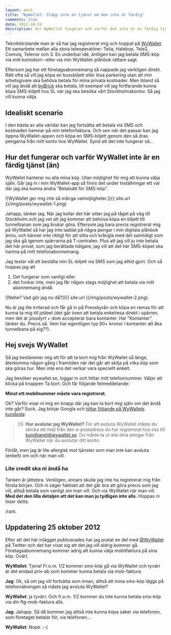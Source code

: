 ```yaml
---
layout: post
title: "WyWallet: Släpp inte en tjänst om den inte är färdig"
comments: true
date: 2012-10-24
description: Hur WyWallet fungerar och varför det inte är en färdig tjänst (än).
---
```


Tekniktörstande man är så har jag registrerat mig och hoppat på [WyWallet](http://wywallet.se/). Ett samarbete mellan alla stora teleoperatörer: Telia, Halebop, Tele2, Comviq, Telenor och 3. En underbar idé, äntligen kan jag betala SMS-köp via mitt kontokort—eller via min WyWallet-plånbok rättare sagt.

Eftersom jag har ett företagsabonnemang så nappade jag verkligen direkt. Rätt ofta så vill jag köpa en bussbiljett eller lösa parkering utan att min arbetsgivare ska behöva betala för mina privata kostnader. Men ibland så vill jag ändå att [byBrick](http://bybrick.se/) ska betala, till exempel vill jag fortfarande kunna köpa SMS-biljett hos SL när jag ska besöka vårt Stockholmskontor. Så jag vill kunna välja.

## Idealiskt scenario

I den bästa av alla världar kan jag fortsätta att betala via SMS och kostnaden hamnar på min telefonfaktura. Och sen när det passar kan jag öppna WyWallet-appen och köpa en SMS-biljett genom den så dras pengarna från mitt konto hos WyWallet. Synd att det inte fungerar så…

## Hur det fungerar och varför WyWallet inte är en färdig tjänst (än)

WyWallet hanterar nu alla mina köp. Utan möjlighet för mig att kunna välja själv. Går jag in i min WyWallet-app så finns det under Inställningar ett val där jag ska kunna ändra ”Betalsätt för SMS-köp”.

![WyWallet ger mig inte så många valmöjligheter.]({{ site.url }}/img/posts/wywallet-1.png)

Jahapp, tänker jag. När jag kollar det här sitter jag på tåget på väg till Stockholm och jag vet att jag kommer att behöva köpa en biljett till tunnelbanan som jag brukar göra. Eftersom jag bara precis registrerat mig på WyWallet så har jag inte laddat på några pengar i min digitala plånbok ännu, och känner inte riktigt för att sitta och krångla med det samtidigt som jag ska gå igenom spärrarna på T-centralen. Plus att jag vill ju inte betala det här privat, som jag berättade tidigare, jag vill att det här SMS-köpet ska hamna på mitt telefonabonnemang.

Jag testar väl att beställa min SL-biljett via SMS som jag alltid gjort. Och så hoppas jag att

1. Det fungerar som vanligt eller
2. det funkar inte, men jag får någon slags möjlighet att betala via mitt abonnemang ändå.

![Nehe? Vad gör jag nu då?]({{ site.url }}/img/posts/wywallet-2.png)

Nu är jag lite irriterad och får gå in på Pressbyrån och köpa en remsa för att kunna ta mig till jobbet (det går öven att betala enkelresa direkt i spärren, men det är pissdyrt + dom accepterar bara kontanter. Ha! ”Kontanter”, tänker du. Precis så. Vem har egentligen typ 80+ kronor i kontanter att åka tunnelbana på sig??).

## Hej svejs WyWallet

Så jag bestämmer mig att för att ta bort mig från WyWallet så länge, återkomma någon gång i framtiden när det går att skilja på vilka köp som ska göras hur. Men inte ens det verkar vara speciellt enkelt.

Jag besöker wywallet.se, loggar in och hittar mitt telefonnummer. Väljer att klicka på knappen Ta bort. Och får följande felmeddelande:

**Minst ett mobilnummer måste vara registrerat.**

Ok? Varför visar ni mig en knapp där jag kan ta bort mig själv om det ändå inte går? Suck. Jag börjar Googla och [hittar följande på WyWallets kundsida](http://wywallet.se/kundtjanst/#10):

> 10. **Hur avslutar jag WyWallet?** För att avsluta WyWallet måste du skicka ett mejl från den e-postadress du har registrerat hos oss till kundtjanst@wywallet.se. Du måste ta ut alla dina pengar från WyWallet när du avslutar ditt konto.

Förlåt, men jag är lite allergisk mot tjänster som man inte kan avsluta (enkelt) om och när man vill.

### Lite credit ska ni ändå ha

Tanken är jättebra. Verkligen, annars skulle jag inte ha registrerat mig från första början. Och ni säger faktiskt att det går bra att göra precis som jag vill, alltså betala som vanligt om man vill. Och via WyWallet när man vill. **Med det den lilla detaljen att det kan man ju tydligen inte alls.** Hoppas ni löser detta.

/rant.

## Uppdatering 25 oktober 2012

Efter att det här inlägget publicerades har jag pratat en del med [@WyWallet](https://twitter.com/WyWallet) på Twitter och det har visat sig att det jag vill aldrig kommer gå. Företagsabonnemang kommer adrig att kunna välja mobilfaktura på sina köp. Ovärt.

**WyWallet**: Tjena! Fr.o.m. 1/2 kommer sms-köp gå via WyWallet och tyvärr är det endast priv-ab som kommer kunna betala via mob-faktura.

**Jag**: Ok, så om jag vill fortsätta som innan, alltså att mina sms-köp läggs på telefonräkningen så måste jag avsluta WyWallet?

**WyWallet**:  ja tyvärr. Och fr.o.m. 1/2 kommer du inte kunna betala sms-köp via din ftg-mob-faktura alls.

**Jag**: Jahapp. Så då kommer jag alltså inte kunna köpa saker via telefonen, som företaget betalar för, via telefonen…

**WyWallet**:  Nope. :-( 